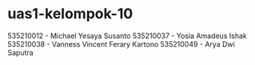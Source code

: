# uas1-kelompok-10
535210012 - Michael Yesaya Susanto
535210037 - Yosia Amadeus Ishak
535210038 - Vanness Vincent Ferary Kartono
535210049 - Arya Dwi Saputra
